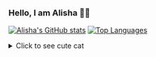 ### Hello, I am Alisha 👋🙂

[![Alisha's GitHub stats](https://github-readme-stats.vercel.app/api?username=AlishaAng)](https://github.com/anuraghazra/github-readme-stats) 
[![Top Languages](https://github-readme-stats.vercel.app/api/top-langs/?username=AlishaAng)](https://github.com/anuraghazra/github-readme-stats)

<details>
  <summary>Click to see cute cat</summary>
  <img src="https://github.com/AlishaAng/AlishaAng/blob/master/images/cats.jpg?raw=true" alt="cute cats" width="300">
</details>
